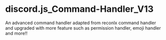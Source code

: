 # discord.js_Command-Handler_V13
An advanced command handler adapted from reconlx command handler and upgraded with more feature such as permission handler, emoji handler and more!!
